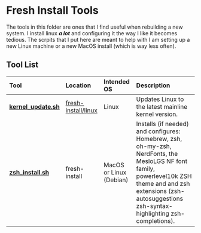 # Fresh Install Tools

The tools in this folder are ones that I find useful when rebuilding a new system.  I install linux ***a lot*** and configuring it the way I like it becomes tedious.  The scrpits that I put here are meant to help with I am setting up a new Linux machine or a new MacOS install (which is way less often).

## Tool List

| Tool | Location | Intended OS | Description |
|:--|:--|:--|:--|
| **[kernel_update.sh](linux/kernel_update.sh)** | [fresh-install/linux](linux/) | Linux | Updates Linux to the latest mainline kernel version. |
| **[zsh_install.sh](fresh-install/zsh_install.sh)** | fresh-install | MacOS or Linux (Debian) |  Installs (if needed) and configures: Homebrew, zsh, oh-my-zsh, NerdFonts, the MesloLGS NF font family, powerlevel10k ZSH theme and and zsh extensions (zsh-autosuggestions zsh-syntax-highlighting zsh-completions).



